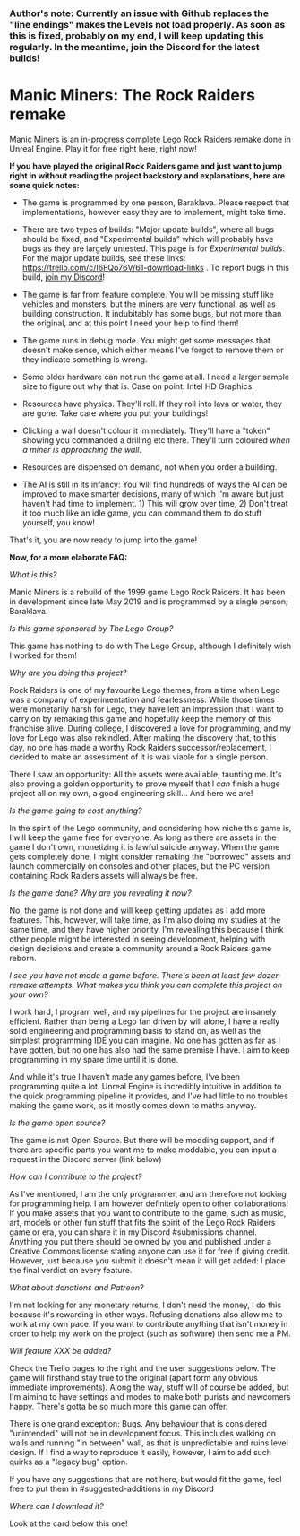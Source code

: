 ### Author's note: Currently an issue with Github replaces the "line endings" makes the Levels not load properly. As soon as this is fixed, probably on my end, I will keep updating this regularly. In the meantime, join the Discord for the latest builds!

# Manic Miners: The Rock Raiders remake
Manic Miners is an in-progress complete Lego Rock Raiders remake done in Unreal Engine. Play it for free right here, right now!

**If you have played the original Rock Raiders game and just want to jump right in without reading the project backstory and explanations, here are some quick notes:**

- The game is programmed by one person, Baraklava. Please respect that implementations, however easy they are to implement, might take time.

- There are two types of builds: "Major update builds", where all bugs should be fixed, and "Experimental builds" which will probably have bugs as they are largely untested. This page is for *Experimental builds*. For the major update builds, see these links: https://trello.com/c/I6FQo76V/61-download-links . To report bugs in this build, [join my Discord](https://discord.gg/85k8JHz)!


- The game is far from feature complete. You will be missing stuff like vehicles and monsters, but the miners are very functional, as well as building construction. It indubitably has some bugs, but not more than the original, and at this point I need your help to find them!

- The game runs in debug mode. You might get some messages that doesn't make sense, which either means I've forgot to remove them or they indicate something is wrong.

- Some older hardware can not run the game at all. I need a larger sample size to figure out why that is. Case on point: Intel HD Graphics.

- Resources have physics. They'll roll. If they roll into lava or water, they are gone. Take care where you put your buildings!

- Clicking a wall doesn't colour it immediately. They'll have a "token" showing you commanded a drilling etc there. They'll turn coloured *when a miner is approaching the wall*. 

- Resources are dispensed on demand, not when you order a building.

- The AI is still in its infancy: You will find hundreds of ways the AI can be improved to make smarter decisions, many of which I'm aware but just haven't had time to implement. 1) This will grow over time, 2) Don't treat it too much like an idle game, you can command them to do stuff yourself, you know! 


That's it, you are now ready to jump into the game!

**Now, for a more elaborate FAQ:**

*What is this?*

Manic Miners is a rebuild of the 1999 game Lego Rock Raiders. It has been in development since late May 2019 and is programmed by a single person; Baraklava.

*Is this game sponsored by The Lego Group?*

This game has nothing to do with The Lego Group, although I definitely wish I worked for them! 

*Why are you doing this project?* 

Rock Raiders is one of my favourite Lego themes, from a time when Lego was a company of experimentation and fearlessness. While those times were monetarily harsh for Lego, they have left an impression that I want to carry on by remaking this game and hopefully keep the memory of this franchise alive. During college, I discovered a love for programming, and my love for Lego was also rekindled. After making the discovery that, to this day, no one has made a worthy Rock Raiders successor/replacement, I decided to make an assessment of it is was viable for a single person. 

There I saw an opportunity: All the assets were available, taunting me. It's also proving a golden opportunity to prove myself that I *can* finish a huge project all on my own, a good engineering skill... And here we are!

*Is the game going to cost anything?*

In the spirit of the Lego community, and considering how niche this game is, I will keep the game free for everyone. As long as there are assets in the game I don't own, monetizing it is lawful suicide anyway. When the game gets completely done, I might consider remaking the "borrowed" assets and launch commercially on consoles and other places, but the PC version containing Rock Raiders assets will always be free.

*Is the game done? Why are you revealing it now?*

No, the game is not done and will keep getting updates as I add more features. This, however, will take time, as I'm also doing my studies at the same time, and they have higher priority. I'm revealing this because I think other people might be interested in seeing development, helping with design decisions and create a community around a Rock Raiders game reborn. 

*I see you have not made a game before. There's been at least few dozen remake attempts. What makes you think you can complete this project on your own?*

I work hard, I program well, and my pipelines for the project are insanely efficient. Rather than being a Lego fan driven by will alone, I have a really solid engineering and programming basis to stand on, as well as the simplest programming IDE you can imagine. No one has gotten as far as I have gotten, but no one has also had the same premise I have. I aim to keep programming in my spare time until it is done.

And while it's true I haven't made any games before, I've been programming quite a lot. Unreal Engine is incredibly intuitive in addition to the quick programming pipeline it provides, and I've had little to no troubles making the game work, as it mostly comes down to maths anyway.

*Is the game open source?*

The game is not Open Source. But there will be modding support, and if there are specific parts you want me to make moddable, you can input a request in the Discord server (link below)

*How can I contribute to the project?*

As I've mentioned, I am the only programmer, and am therefore not looking for programming help. I am however definitely open to other collaborations! If you make assets that you want to contribute to the game, such as music, art, models or other fun stuff that fits the spirit of the Lego Rock Raiders game or era, you can share it in my Discord #submissions channel. Anything you put there should be owned by you and published under a Creative Commons license stating anyone can use it for free if giving credit. However, just because you submit it doesn't mean it will get added: I place the final verdict on every feature.

*What about donations and Patreon?*

I'm not looking for any monetary returns, I don't need the money, I do this because it's rewarding in other ways. Refusing donations also allow me to work at my own pace. If you want to contribute anything that isn't money in order to help my work on the project (such as software) then send me a PM.

*Will feature XXX be added?*

Check the Trello pages to the right and the user suggestions below. The game will firsthand stay true to the original (apart form any obvious immediate improvements). Along the way, stuff will of course be added, but I'm aiming to have settings and modes to make both purists and newcomers happy. There's gotta be so much more this game can offer. 

There is one grand exception: Bugs. Any behaviour that is considered "unintended" will not be in development focus. This includes walking on walls and running "in between" wall, as that is unpredictable and ruins level design. If I find a way to reproduce it easily, however, I aim to add such quirks as a "legacy bug" option.

If you have any suggestions that are not here, but would fit the game, feel free to put them in #suggested-additions in my Discord

*Where can I download it?*

Look at the card below this one!
